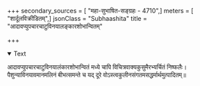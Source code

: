 +++
secondary_sources = [ "महा-सुभाषित-सङ्ग्रहः - 4710",]
meters = [ "शार्दूलविक्रीडितम्",]
jsonClass = "Subhaashita"
title = "आदावप्युपचारचाटुविनयालङ्कारशोभान्वितम्"

+++

<details open><summary>Text</summary>

आदावप्युपचारचाटुविनयालंकारशोभान्वितं मध्ये चापि विचित्रवाक्यकुसुमैरभ्यर्चितं निष्फलैः।  
पैशुन्याविनयावमानमलिनं बीभत्समन्ते च यद् दूरे वोऽस्त्वकुलीनसंगतमसद्धर्मार्थमुत्पादितम्॥
</details>
